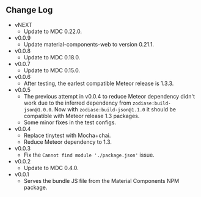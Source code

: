 Change Log
------------------------------------------------------------------------------
* vNEXT
    * Update to MDC 0.22.0.
* v0.0.9
    * Update material-components-web to version 0.21.1.
* v0.0.8
    * Update to MDC 0.18.0.
* v0.0.7
    * Update to MDC 0.15.0.
* v0.0.6
    * After testing, the earlest compatible Meteor release is 1.3.3.
* v0.0.5
    * The previous attempt in v0.0.4 to reduce Meteor dependency didn't work due to the inferred dependency from `zodiase:build-json@1.0.0`. Now with `zodiase:build-json@1.1.0` it should be compatible with Meteor release 1.3 packages.
    * Some minor fixes in the test configs.
* v0.0.4
    * Replace tinytest with Mocha+chai.
    * Reduce Meteor dependency to 1.3.
* v0.0.3
    * Fix the `Cannot find module './package.json'` issue.
* v0.0.2
    * Update to MDC 0.4.0.
* v0.0.1
    * Serves the bundle JS file from the Material Components NPM package.
